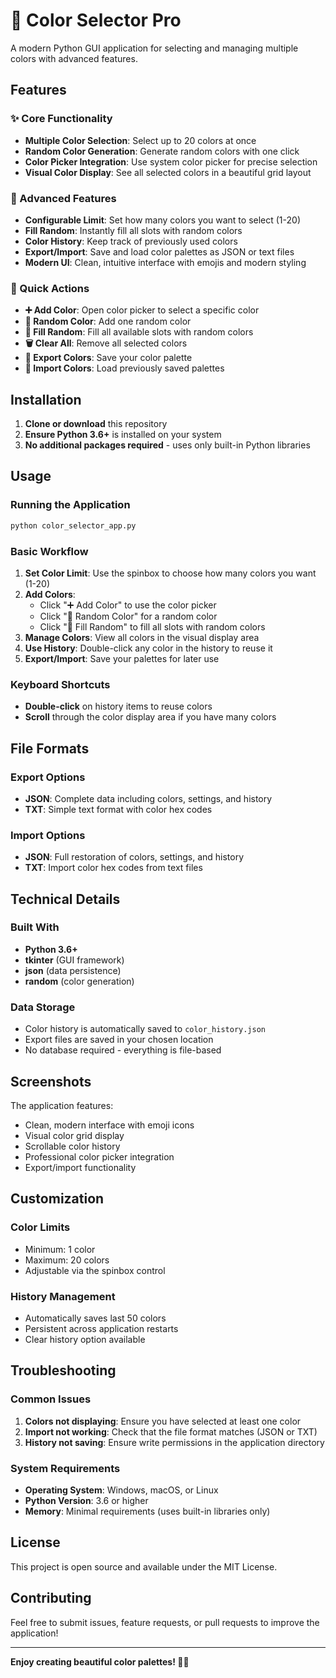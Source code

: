 # 🎨 Color Selector Pro

A modern Python GUI application for selecting and managing multiple colors with advanced features.

## Features

### ✨ Core Functionality
- **Multiple Color Selection**: Select up to 20 colors at once
- **Random Color Generation**: Generate random colors with one click
- **Color Picker Integration**: Use system color picker for precise selection
- **Visual Color Display**: See all selected colors in a beautiful grid layout

### 🎯 Advanced Features
- **Configurable Limit**: Set how many colors you want to select (1-20)
- **Fill Random**: Instantly fill all slots with random colors
- **Color History**: Keep track of previously used colors
- **Export/Import**: Save and load color palettes as JSON or text files
- **Modern UI**: Clean, intuitive interface with emojis and modern styling

### 🚀 Quick Actions
- **➕ Add Color**: Open color picker to select a specific color
- **🎲 Random Color**: Add one random color
- **🎯 Fill Random**: Fill all available slots with random colors
- **🗑️ Clear All**: Remove all selected colors
- **💾 Export Colors**: Save your color palette
- **📁 Import Colors**: Load previously saved palettes

## Installation

1. **Clone or download** this repository
2. **Ensure Python 3.6+** is installed on your system
3. **No additional packages required** - uses only built-in Python libraries

## Usage

### Running the Application
```bash
python color_selector_app.py
```

### Basic Workflow
1. **Set Color Limit**: Use the spinbox to choose how many colors you want (1-20)
2. **Add Colors**: 
   - Click "➕ Add Color" to use the color picker
   - Click "🎲 Random Color" for a random color
   - Click "🎯 Fill Random" to fill all slots with random colors
3. **Manage Colors**: View all colors in the visual display area
4. **Use History**: Double-click any color in the history to reuse it
5. **Export/Import**: Save your palettes for later use

### Keyboard Shortcuts
- **Double-click** on history items to reuse colors
- **Scroll** through the color display area if you have many colors

## File Formats

### Export Options
- **JSON**: Complete data including colors, settings, and history
- **TXT**: Simple text format with color hex codes

### Import Options
- **JSON**: Full restoration of colors, settings, and history
- **TXT**: Import color hex codes from text files

## Technical Details

### Built With
- **Python 3.6+**
- **tkinter** (GUI framework)
- **json** (data persistence)
- **random** (color generation)

### Data Storage
- Color history is automatically saved to `color_history.json`
- Export files are saved in your chosen location
- No database required - everything is file-based

## Screenshots

The application features:
- Clean, modern interface with emoji icons
- Visual color grid display
- Scrollable color history
- Professional color picker integration
- Export/import functionality

## Customization

### Color Limits
- Minimum: 1 color
- Maximum: 20 colors
- Adjustable via the spinbox control

### History Management
- Automatically saves last 50 colors
- Persistent across application restarts
- Clear history option available

## Troubleshooting

### Common Issues
1. **Colors not displaying**: Ensure you have selected at least one color
2. **Import not working**: Check that the file format matches (JSON or TXT)
3. **History not saving**: Ensure write permissions in the application directory

### System Requirements
- **Operating System**: Windows, macOS, or Linux
- **Python Version**: 3.6 or higher
- **Memory**: Minimal requirements (uses built-in libraries only)

## License

This project is open source and available under the MIT License.

## Contributing

Feel free to submit issues, feature requests, or pull requests to improve the application!

---

**Enjoy creating beautiful color palettes! 🎨✨**